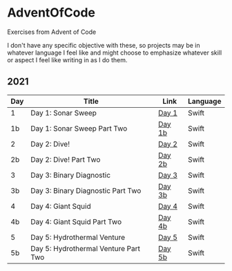 # AdventOfCode
Exercises from Advent of Code

I don't have any specific objective with these, so projects may be in whatever language I feel like and might choose to emphasize whatever skill or aspect I feel like writing in as I do them.

## 2021

| Day | Title | Link | Language |
| --- | --- | --- | --- |
| 1 | Day 1: Sonar Sweep | [Day 1](https://adventofcode.com/2021/day/1) | Swift |
| 1b | Day 1: Sonar Sweep Part Two | [Day 1b](https://adventofcode.com/2021/day/1#part2) | Swift |
| 2 | Day 2: Dive! | [Day 2](https://adventofcode.com/2021/day/2) | Swift |
| 2b | Day 2: Dive! Part Two | [Day 2b](https://adventofcode.com/2021/day/2#part2) | Swift |
| 3 | Day 3: Binary Diagnostic | [Day 3](https://adventofcode.com/2021/day/3) | Swift |
| 3b | Day 3: Binary Diagnostic Part Two | [Day 3b](https://adventofcode.com/2021/day/3#part2) | Swift |
| 4 | Day 4: Giant Squid | [Day 4](https://adventofcode.com/2021/day/4) | Swift |
| 4b | Day 4: Giant Squid Part Two | [Day 4b](https://adventofcode.com/2021/day/4#part2) | Swift |
| 5 | Day 5: Hydrothermal Venture | [Day 5](https://adventofcode.com/2021/day/5) | Swift |
| 5b | Day 5: Hydrothermal Venture Part Two | [Day 5b](https://adventofcode.com/2021/day/5#part2) | Swift |
